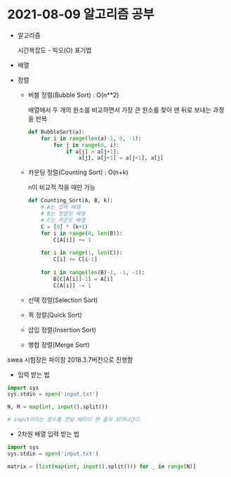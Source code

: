 # 2021-08-09 알고리즘 공부

- 알고리즘

  시간복잡도 - 빅오(O) 표기법

- 배열

- 정렬

  - 버블 정렬(Bubble Sort) : O(n**2)

    배열에서 두 개의 원소를 비교하면서 가장 큰 원소를 찾아 맨 뒤로 보내는 과정을 반복

    ```python
    def BubbleSort(a):
        for i in range(len(a)-1, 0, -1):
            for j in range(0, i):
                if a[j] > a[j+1]:
                    a[j], a[j+1] = a[j+1], a[j]
    ```

  - 카운팅 정렬(Counting Sort) : O(n+k)

    n이 비교적 작을 때만 가능

    ```python
    def Counting_Sort(A, B, k):
        # A는 입력 배열
        # B는 정렬된 배열
        # C는 카운트 배열
        C = [0] * (k+1)
        for i in range(0, len(B)):
            C[A[i]] += 1
           
        for i in range(1, len(C)):
            C[i] += C[i-1]
            
        for i in range(len(B)-1, -1, -1):
            B[C[A[i]]-1] = A[i]
            C[A[i]] -= 1
    ```

  - 선택 정렬(Selection Sort)

  - 퀵 정렬(Quick Sort)

  - 삽입 정렬(Insertion Sort)

  - 병합 정렬(Merge Sort)

  

swea 시험장은 파이참 2018.3.7버전으로 진행함

- 입력 받는 법

```python
import sys
sys.stdin = open('input.txt')

N, M = map(int, input().split())

# input이라는 함수를 만날 때마다 한 줄씩 읽어나간다.
```



- 2차원 배열 입력 받는 법

```python
import sys
sys.stdin = open('input.txt')

matrix = [list(map(int, input().split())) for _ in range(N)]
```

